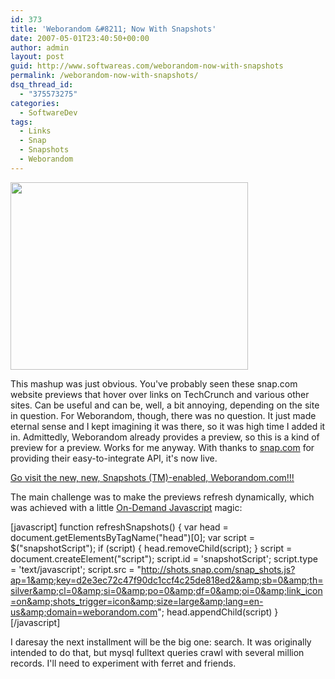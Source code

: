 ```yaml
---
id: 373
title: 'Weborandom &#8211; Now With Snapshots'
date: 2007-05-01T23:40:50+00:00
author: admin
layout: post
guid: http://www.softwareas.com/weborandom-now-with-snapshots
permalink: /weborandom-now-with-snapshots/
dsq_thread_id:
  - "375573275"
categories:
  - SoftwareDev
tags:
  - Links
  - Snap
  - Snapshots
  - Weborandom
---
```

<a href="http://weborandom.com"><img width="380" height="300" src="http://img91.imageshack.us/img91/254/webosnapsnu3.png"/></a>

This mashup was just obvious. You've probably seen these snap.com website previews that hover over links on <a htef="http://techcrunch.com">TechCrunch</a> and various other sites. Can be useful and can be, well, a bit annoying, depending on the site in question. For Weborandom, though, there was no question. It just made eternal sense and I kept imagining it was there, so it was high time I added it in. Admittedly, Weborandom already provides a preview, so this is a kind of preview for a preview. Works for me anyway. With thanks to <a href="http://snap.com">snap.com</a> for providing their easy-to-integrate API, it's now live.

<a href="http://weborandom.com">Go visit the new, new, Snapshots (TM)-enabled, Weborandom.com!!!</a>

The main challenge was to make the previews refresh dynamically, which was achieved with a little <a href="http://ajaxpatterns.org/On-Demand_Javascript">On-Demand Javascript</a> magic:

[javascript]
function refreshSnapshots() {
  var head = document.getElementsByTagName("head")[0];
  var script = $("snapshotScript");
  if (script) { head.removeChild(script); }
  script = document.createElement("script");
  script.id = 'snapshotScript';
  script.type = 'text/javascript';
  script.src = "http://shots.snap.com/snap_shots.js?ap=1&amp;key=d2e3ec72c47f90dc1ccf4c25de818ed2&amp;sb=0&amp;th=silver&amp;cl=0&amp;si=0&amp;po=0&amp;df=0&amp;oi=0&amp;link_icon=on&amp;shots_trigger=icon&amp;size=large&amp;lang=en-us&amp;domain=weborandom.com";
  head.appendChild(script)
}
[/javascript]

I daresay the next installment will be the big one: search. It was originally intended to do that, but mysql fulltext queries crawl with several million records. I'll need to experiment with ferret and friends.